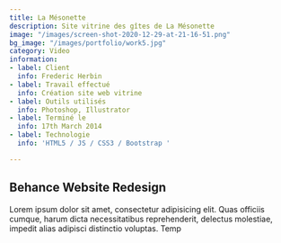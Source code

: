 ```yaml
---
title: La Mésonette
description: Site vitrine des gîtes de La Mésonette
image: "/images/screen-shot-2020-12-29-at-21-16-51.png"
bg_image: "/images/portfolio/work5.jpg"
category: Video
information:
- label: Client
  info: Frederic Herbin
- label: Travail effectué
  info: Création site web vitrine
- label: Outils utilisés
  info: Photoshop, Illustrator
- label: Terminé le
  info: 17th March 2014
- label: Technologie
  info: 'HTML5 / JS / CSS3 / Bootstrap '

---
```

## Behance Website Redesign

Lorem ipsum dolor sit amet, consectetur adipisicing elit. Quas officiis cumque, harum dicta necessitatibus
reprehenderit, delectus molestiae, impedit alias adipisci distinctio voluptas. Temp